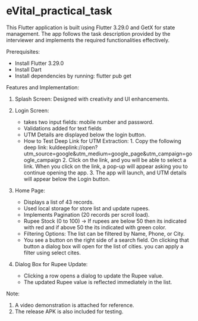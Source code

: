 
# eVital_practical_task

This Flutter application is built using Flutter 3.29.0 and GetX for state management. The app follows the task description provided by the interviewer and implements the required functionalities effectively.

Prerequisites:
 - Install Flutter 3.29.0
 - Install Dart
 - Install dependencies by running: flutter pub get

Features and Implementation:
1. Splash Screen: Designed with creativity and UI enhancements.
2. Login Screen:
     - takes two input fields: mobile number and password.
     - Validations added for text fields
     - UTM Details are displayed below the login button.
     - How to Test Deep Link for UTM Extraction:
           1. Copy the following deep link: kuldeeplink://open?utm_source=google&utm_medium=google_page&utm_campaign=google_campaign
           2. Click on the link, and you will be able to select a link. When you click on the link, a pop-up will appear asking you to continue opening the app.
           3. The app will launch, and UTM details will appear below the Login button.
3. Home Page:
    - Displays a list of 43 records.
    - Used local storage for store list and update rupees.
    - Implements Pagination (20 records per scroll load).
    - Rupee Stock (0 to 100) -> If rupees are below 50 then its indicated with red and if above 50 the its indicated with green color.
    - Filtering Options: The list can be filtered by Name, Phone, or City.
    - You see a button on the right side of a search field. On clicking that button a dialog box will open for the list of cities. you can apply a filter using select cites.

4. Dialog Box for Rupee Update:
   - Clicking a row opens a dialog to update the Rupee value.
   - The updated Rupee value is reflected immediately in the list.

Note:
1. A video demonstration is attached for reference.
2. The release APK is also included for testing.
